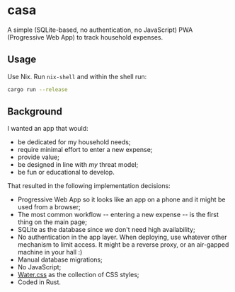 # casa

A simple (SQLite-based, no authentication, no JavaScript) PWA (Progressive Web App) to track household expenses.

## Usage

Use Nix. Run `nix-shell` and within the shell run:

```bash
cargo run --release
```

## Background

I wanted an app that would:

* be dedicated for my household needs;
* require minimal effort to enter a new expense;
* provide value;
* be designed in line with _my_ threat model;
* be fun or educational to develop.

That resulted in the following implementation decisions:

* Progressive Web App so it looks like an app on a phone and it might be used from a browser;
* The most common workflow -- entering a new expense -- is the first thing on the main page;
* SQLite as the database since we don't need high availability;
* No authentication in the app layer. When deploying, use whatever other mechanism to limit access. It might be a reverse proxy, or an air-gapped machine in your hall :)
* Manual database migrations;
* No JavaScript;
* [Water.css](https://watercss.kognise.dev/) as the collection of CSS styles;
* Coded in Rust.
